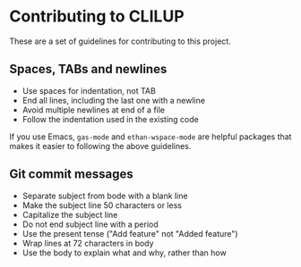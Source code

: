 Contributing to CLILUP
======================

These are a set of guidelines for contributing to this project.

Spaces, TABs and newlines
-------------------------

- Use spaces for indentation, not TAB
- End all lines, including the last one with a newline
- Avoid multiple newlines at end of a file
- Follow the indentation used in the existing code

If you use Emacs, `gas-mode` and `ethan-wspace-mode` are helpful
packages that makes it easier to following the above guidelines.


Git commit messages
-------------------

- Separate subject from bode with a blank line
- Make the subject line 50 characters or less
- Capitalize the subject line
- Do not end subject line with a period
- Use the present tense ("Add feature" not "Added feature")
- Wrap lines at 72 characters in body
- Use the body to explain what and why, rather than how
